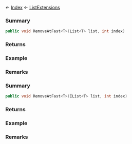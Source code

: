 ← [Index](Api-Index) ← [ListExtensions](System.Collections.Generic.ListExtensions)

### Summary

```csharp
public void RemoveAtFast<T>(List<T> list, int index)
```

### Returns

### Example

### Remarks

### Summary

```csharp
public void RemoveAtFast<T>(IList<T> list, int index)
```

### Returns

### Example

### Remarks


